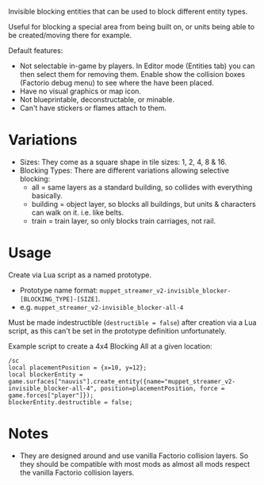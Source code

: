 Invisible blocking entities that can be used to block different entity types.

Useful for blocking a special area from being built on, or units being able to be created/moving there for example.

Default features:
- Not selectable in-game by players. In Editor mode (Entities tab) you can then select them for removing them. Enable show the collision boxes (Factorio debug menu) to see where the have been placed.
- Have no visual graphics or map icon.
- Not blueprintable, deconstructable, or minable.
- Can't have stickers or flames attach to them.



# Variations

- Sizes: They come as a square shape in tile sizes: 1, 2, 4, 8 & 16.
- Blocking Types: There are different variations allowing selective blocking:
    - all = same layers as a standard building, so collides with everything basically.
    - building = object layer, so blocks all buildings, but units & characters can walk on it. i.e. like belts.
    - train = train layer, so only blocks train carriages, not rail.



# Usage

Create via Lua script as a named prototype.
- Prototype name format: `muppet_streamer_v2-invisible_blocker-[BLOCKING_TYPE]-[SIZE]`.
- e.g. `muppet_streamer_v2-invisible_blocker-all-4`

Must be made indestructible (`destructible = false`) after creation via a Lua script, as this can't be set in the prototype definition unfortunately.

Example script to create a 4x4 Blocking All at a given location:
```
/sc
local placementPosition = {x=10, y=12};
local blockerEntity = game.surfaces["nauvis"].create_entity({name="muppet_streamer_v2-invisible_blocker-all-4", position=placementPosition, force = game.forces["player"]});
blockerEntity.destructible = false;
```



# Notes

- They are designed around and use vanilla Factorio collision layers. So they should be compatible with most mods as almost all mods respect the vanilla Factorio collision layers.